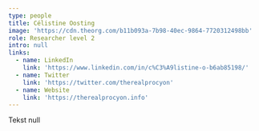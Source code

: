 ```yaml
---
type: people
title: Célistine Oosting
image: 'https://cdn.theorg.com/b11b093a-7b98-40ec-9864-7720312498bb'
role: Researcher level 2
intro: null
links:
  - name: LinkedIn
    link: 'https://www.linkedin.com/in/c%C3%A9listine-o-b6ab85198/'
  - name: Twitter
    link: 'https://twitter.com/therealprocyon'
  - name: Website
    link: 'https://therealprocyon.info'
---
```

Tekst null
